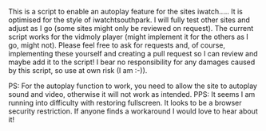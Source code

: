 This is a script to enable an autoplay feature for the sites iwatch..... It is optimised for the style of iwatchtsouthpark. I will fully test other sites and adjust as I go (some sites might only be reviewed on request).
The current script works for the vidmoly player (might implement it for the others as I go, might not).
Please feel free to ask for requests and, of course, implementing these yourself and creating a pull request so I can review and maybe add it to the script!
I bear no responsibility for any damages caused by this script, so use at own risk (I am :-)).


PS: For the autoplay function to work, you need to allow the site to autoplay sound and video, otherwise it will not work as intended.
PPS: It seems I am running into difficulty with restoring fullscreen. It looks to be a browser security restriction. If anyone finds a workaround I would love to hear about it!
